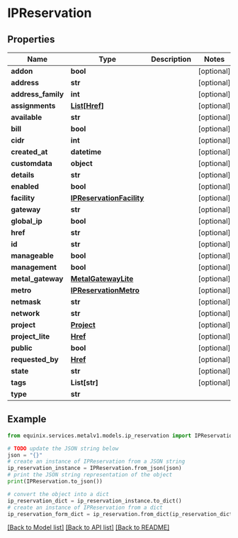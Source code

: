 # IPReservation


## Properties

Name | Type | Description | Notes
------------ | ------------- | ------------- | -------------
**addon** | **bool** |  | [optional] 
**address** | **str** |  | [optional] 
**address_family** | **int** |  | [optional] 
**assignments** | [**List[Href]**](Href.md) |  | [optional] 
**available** | **str** |  | [optional] 
**bill** | **bool** |  | [optional] 
**cidr** | **int** |  | [optional] 
**created_at** | **datetime** |  | [optional] 
**customdata** | **object** |  | [optional] 
**details** | **str** |  | [optional] 
**enabled** | **bool** |  | [optional] 
**facility** | [**IPReservationFacility**](IPReservationFacility.md) |  | [optional] 
**gateway** | **str** |  | [optional] 
**global_ip** | **bool** |  | [optional] 
**href** | **str** |  | [optional] 
**id** | **str** |  | [optional] 
**manageable** | **bool** |  | [optional] 
**management** | **bool** |  | [optional] 
**metal_gateway** | [**MetalGatewayLite**](MetalGatewayLite.md) |  | [optional] 
**metro** | [**IPReservationMetro**](IPReservationMetro.md) |  | [optional] 
**netmask** | **str** |  | [optional] 
**network** | **str** |  | [optional] 
**project** | [**Project**](Project.md) |  | [optional] 
**project_lite** | [**Href**](Href.md) |  | [optional] 
**public** | **bool** |  | [optional] 
**requested_by** | [**Href**](Href.md) |  | [optional] 
**state** | **str** |  | [optional] 
**tags** | **List[str]** |  | [optional] 
**type** | **str** |  | 

## Example

```python
from equinix.services.metalv1.models.ip_reservation import IPReservation

# TODO update the JSON string below
json = "{}"
# create an instance of IPReservation from a JSON string
ip_reservation_instance = IPReservation.from_json(json)
# print the JSON string representation of the object
print(IPReservation.to_json())

# convert the object into a dict
ip_reservation_dict = ip_reservation_instance.to_dict()
# create an instance of IPReservation from a dict
ip_reservation_form_dict = ip_reservation.from_dict(ip_reservation_dict)
```
[[Back to Model list]](../README.md#documentation-for-models) [[Back to API list]](../README.md#documentation-for-api-endpoints) [[Back to README]](../README.md)


